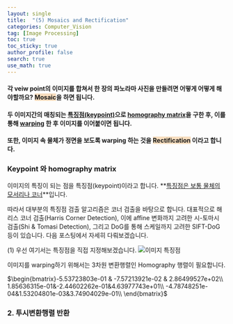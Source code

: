 ```yaml
---
layout: single  
title:  "(5) Mosaics and Rectification"
categories: Computer_Vision
tag: [Image Processing]
toc: true
toc_sticky: true
author_profile: false
search: true
use_math: true
---
```


<h4 align="left">각 veiw point의 이미지를 합쳐서 한 장의 파노라마 사진을 만들려면 어떻게 어떻게 해야할까요? <span style='background-color:#F7DDBE'>Mosaic</span>을 하면 됩니다.</h4>
<h4 align="left">두 이미지간의 매칭되는 <u>특징점(keypoint)</u>으로 <u>homography matrix</u>을 구한 후, 이를 통해 <u>warping</u> 한 후 이미지를 이어붙이면 됩니다.</h4>     

<h4 align="left">또한, 이미지 속 물체가 정면을 보도록 warping 하는 것을 <span style='background-color:#F7DDBE'>Rectification</span> 이라고 합니다.</h4>    

### Keypoint 와 homography matrix

이미지의 특징이 되는 점을 특징점(keypoint)이라고 합니다. **<u>특징점은 보통 물체의 모서리나 코너</u>**입니다. 

따라서 대부분의 특징점 검출 알고리즘은 코너 검출을 바탕으로 합니다. 대표적으로 해리스 코너 검출(Harris Corner Detection), 이에 affine 변화까지 고려한 시-토마시 검출(Shi & Tomasi Detection), 그리고 DoG를 통해 스케일까지 고려한 SIFT-DoG 등이 있습니다. 다음 포스팅에서 자세히 다뤄보겠습니다. 

(1) 우선 여기서는 특징점을 직접 지정해보겠습니다. 
<img src="/assets/images/2023-03-29-Mosaics_Rectification/keypoint.png" alt="이미지 특징점"/> <br/>

이미지를 warping하기 위해서는 3차원 변환행렬인 Homography 행렬이 필요합니다.  

$\begin{bmatrix}-5.53723803e-01 & -7.57213921e-02 & 2.86499527e+02\\  
1.85636315e-01&-2.44602262e-01&4.63977743e+01\\ 
-4.78748251e-04&1.53204801e-03&3.74904029e-01\\ \end{bmatrix}$

<!-- <img src="/assets/images/2023-03-29-Mosaics_Rectification/keypoint.png" alt="이미지 특징점" style="zoom:100%;" /> <br/> -->
<!-- https://staff.fnwi.uva.nl/r.vandenboomgaard/IPCV20162017/20162017/LabExercises/Lab_ImageMosaic.html -->

<!-- https://hygenie-studynote.tistory.com/52 -->


### 2. 투시변환행렬 반환
<!-- https://deep-learning-study.tistory.com/200 -->